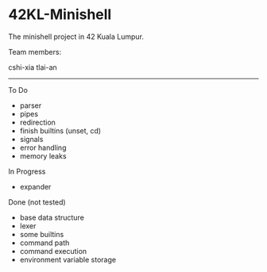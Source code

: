 # 42KL-Minishell
The minishell project in 42 Kuala Lumpur.

Team members:

cshi-xia
tlai-an

-------------------------------------------

To Do
- parser
- pipes
- redirection
- finish builtins (unset, cd)
- signals
- error handling
- memory leaks

In Progress
- expander

Done (not tested)
- base data structure
- lexer
- some builtins
- command path
- command execution
- environment variable storage
